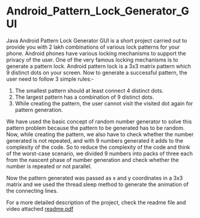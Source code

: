 # Android_Pattern_Lock_Generator_GUI
Java Android Pattern Lock Generator GUI is a short project carried out to provide you with 2 lakh combinations of various lock patterns for your phone. Android phones have various locking mechanisms to support the privacy of the user. One of the very famous locking mechanisms is to generate a pattern lock. Android pattern lock is a 3x3 matrix pattern which 9 distinct dots on your screen. Now to generate a successful pattern, the user need to follow 3 simple rules:-

1. The smallest pattern should at least connect 4 distinct dots. 
2. The largest pattern has a combination of 9 distinct dots. 
3. While creating the pattern, the user cannot visit the visited dot again for pattern generation. 

We have used the basic concept of random number generator to solve this pattern problem because the pattern to be generated has to be random. Now, while creating the pattern, we also have to check whether the number generated is not repeated, and with 9 numbers generated it adds to the complexity of the code. So to reduce the complexity of the code and think of the worst-case scenario, we divided 9 numbers into packs of three each from the nascent phase of number generation and check whether the number is repeated or not parallel.

Now the pattern generated was passed as x and y coordinates in a 3x3 matrix and we used the thread.sleep method to generate the animation of the connecting lines.

For a more detailed description of the project, check the readme file and video attached 
[readme.pdf](https://github.com/pratvi0511/Android_Pattern_Lock_Generator_GUI/readme.pdf)
